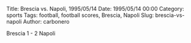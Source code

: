 Title: Brescia vs. Napoli, 1995/05/14
Date: 1995/05/14 00:00
Category: sports
Tags: football, football scores, Brescia, Napoli
Slug: brescia-vs-napoli
Author: carbonero


Brescia 1 - 2 Napoli
